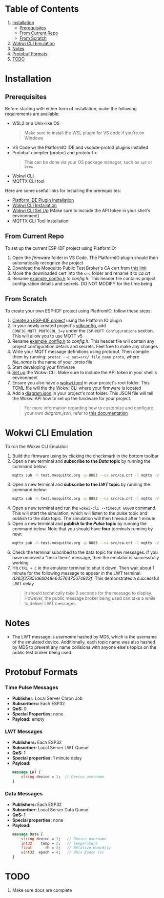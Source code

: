 # Table of Contents
1. [Installation](#installation)
    - [Prerequisites](#prerequisites)
    - [From Current Repo](#from-current-repo)
    - [From Scratch](#from-scratch)
2. [Wokwi CLI Emulation](#wokwi-cli-emulation)
3. [Notes](#notes)
4. [Protobuf Formats](#protobuf-formats)
5. [TODO](#todo)

# Installation
## Prerequisites
Before starting with either form of installation, make the following requirements are available:
- WSL2 or a Unix-like OS
    > Make sure to install the WSL plugin for VS code if you're on Windows
- VS Code w/ the PlatformIO IDE and vscode-proto3 plugins installed
- Protobuf compiler (protoc) and protobuf-c
    > This can be done via your OS package manager, such as `apt` or `brew`
- Wokwi CLI
- MQTTX CLI tool

Here are some useful links for installing the prerequisites:
- [Platform IDE Plugin Installation](https://docs.platformio.org/en/latest/integration/ide/vscode.html#installation)
- [Wokwi CLI Installation](https://docs.wokwi.com/wokwi-ci/cli-installation)
- [Wokwi CLI Set Up](https://docs.wokwi.com/wokwi-ci/cli-usage) (Make sure to include the API token in your shell's environment)
- [MQTTX CLI Tool Installation](https://mqttx.app/cli)

## From Current Repo
To set up the current ESP-IDF project using PlatformIO:
1. Open the *firmware* folder in VS Code. The PlatformIO plugin should then automatically recognize the project
2. Download the Mosquitto Public Test Broker's CA cert from [this link](https://test.mosquitto.org/ssl/mosquitto.org.crt)
3. Move the downloaded cert into the `src` folder and rename it to *ca.crt*
4. Rename [example_config.h](./src/example_config.h) to *config.h*. This header file contains project configuration details and secrets. DO NOT MODIFY for the time being

## From Scratch
To create your own ESP-IDF project using PlatfromIO, follow these steps:
1. [Create an ESP-IDF project](https://docs.platformio.org/en/latest/tutorials/espressif32/espidf_debugging_unit_testing_analysis.html#setting-up-the-project) using the Platform IO plugin
2. In your newly created project's [sdkconfig](./sdkconfig.esp32dev), add `CONFIG_MQTT_PROTOCOL_5=y` under the `ESP-MQTT Configurations` section. This will allow you to use MQTT v5
3. Rename [example_config.h](./src/example_config.h) to *config.h*. This header file will contain any project configuration details and secrets. Feel free to make any changes
4. Write your MQTT message definitions using protobuf. Then compile them by running: `protoc --c_out=src/ file_name.proto`, where *file_name* is the name of your .proto file
5. Start developing your firmware
6. [Set up](https://docs.wokwi.com/wokwi-ci/cli-usage) the Wokwi CLI. Make sure to include the API token in your shell's environment
7. Ensure you also have a [wokwi.toml](./wokwi.toml) in your project's root folder. This TOML file will the the Wokwi CLI where your firmware is located
8. Add a [diagram.json](./diagram.json) in your project's root folder. This JSON file will tell the Wokwi API how to set up the hardware for your project.
    > For more information regarding how to customize and configure your own *diagram.json*, refer to [this documentation](https://docs.wokwi.com/diagram-format)

# Wokwi CLI Emulation
To run the Wokwi CLI Emulator:
1. Build the firmware using by clicking the checkmark in the bottom toolbar
2. Open a new terminal and **subscribe to the *Data* topic** by running the command below:
    ```bash 
    mqttx sub -h test.mosquitto.org -p 8883 --ca src/ca.crt -l mqtts -V 5 -Pp mqtt_msg.proto -Pmn "Data" -t "6137cde4893c59f76f005a8123d8e8e6"
    ```
3. Open a new terminal and **subscribe to the *LWT* topic** by running the command below:
    ```bash 
    mqttx sub -h test.mosquitto.org -p 8883 --ca src/ca.crt -l mqtts -V 5 -Pp mqtt_msg.proto -Pmn "LWT" -t "7ae7ce7048de53dc01e9ecaef1be401e"
    ```
4. Open a new terminal and run the `wokwi-cli --timeout 60000` command. This will start the simulation, which will listen to the pulse topic and publish to the data topic. The simulation will then timeout after 1 minute
5. Open a new terminal and **publish to the *Pulse* topic** by running the command below. Note that you should have **four** terminals running by now:
    ```bash 
    mqttx pub -h test.mosquitto.org -p 8883 --ca src/ca.crt -l mqtts -V 5 -t "5d4ff171536e1f3c63afcf6709574876" -m ""
    ```
6. Check the terminal subcribed to the data topic for new messages. If you have recieved a "hello there" message, then the emulator is successfully working
7. Hit `CTRL + C` in the emulator terminal to shut it down. Then wait about 1 minute for the following message to appear in the LWT terminal: *d265f27851d6b048e64576475674922f*. This demonstrates a successful LWT delay
    > It should technically take 3 seconds for the message to display. However, the public message broker being used can take a while to deliver LWT messages

# Notes
- The LWT message is *username* hashed by MD5, which is the username of the emulated device. Additionally, each topic name was also hashed by MD5 to prevent any name collisions with anyone else's topics on the public test broker being used.

# Protobuf Formats
### Time Pulse Messages
- **Publisher:** Local Server Chron Job
- **Subscribers:** Each ESP32
- **QoS:** 0
- **Special Properties:** none
- **Payload:** empty

### LWT Messages
- **Publishers:** Each ESP32
- **Subscriber:** Local Server LWT Queue
- **QoS:** 1
- **Special properties:** 1 minute delay
- **Payload:**
    ```proto
    message LWT {
        string device = 1;  // Device username
    }
    ```

### Data Messages
- **Publishers:** Each ESP32
- **Subscriber:** Local Server Data Queue
- **QoS:** 1
- **Special properties:** none
- **Payload:**
    ```proto
    message Data {
        string device = 1;   // Device username
        int32    temp = 2;   // Temperature
        float      rh = 3;   // Relative Humidity
        uint32  epoch = 4;   // Unix Epoch (s)
    }
    ```

# TODO
1. Make sure docs are complete